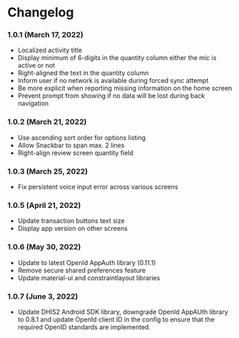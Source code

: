 # Changelog

### 1.0.1 (March 17, 2022)

- Localized activity title
- Display minimum of 6-digits in the quantity column either the mic is active or not
- Right-aligned the text in the quantity column
- Inform user if no network is available during forced sync attempt
- Be more explicit when reporting missing information on the home screen
- Prevent prompt from showing if no data will be lost during back navigation

### 1.0.2 (March 21, 2022)

- Use ascending sort order for options listing
- Allow Snackbar to span max. 2 lines
- Right-align review screen quantity field

### 1.0.3 (March 25, 2022)

- Fix persistent voice input error across various screens

### 1.0.5 (April 21, 2022)

- Update transaction buttons text size
- Display app version on other screens

### 1.0.6 (May 30, 2022)

- Update to latest OpenId AppAuth library (0.11.1)
- Remove secure shared preferences feature
- Update material-ui and constraintlayout libraries

### 1.0.7 (June 3, 2022)

- Update DHIS2 Android SDK library, downgrade OpenId AppAUth library to 0.8.1 and update OpenId
client ID in the config to ensure that the required OpenID standards are implemented.
